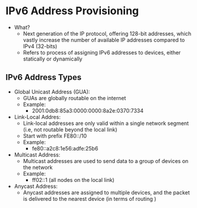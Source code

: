 # IPv6 Address Provisioning
- What?
	- Next generation of the IP protocol, offering 128-bit addresses, which vastly increase the number of available IP addresses compared to IPv4 (32-bits)
	- Refers to process of assigning IPv6 addresses to devices, either statically or dynamically

## IPv6 Address Types
- Global Unicast Address (GUA):
	- GUAs are globally routable on the internet
	- Example:
		- 2001:0db8:85a3:0000:0000:8a2e:0370:7334
- Link-Local Addres:
	- Link-local addresses are only valid within a single network segment (i.e, not routable beyond the local link)
	- Start with prefix FE80::/10
	- Example:
		- fe80::a2c8:1e56:adfe:25b6
- Multicast Address:
	- Multicast addresses are used to send data to a group of devices on the network
	- Example:
		- ff02::1 (all nodes on the local link)
- Anycast Address:
	- Anycast addresses are assigned to multiple devices, and the packet is delivered to the nearest device (in terms of routing )